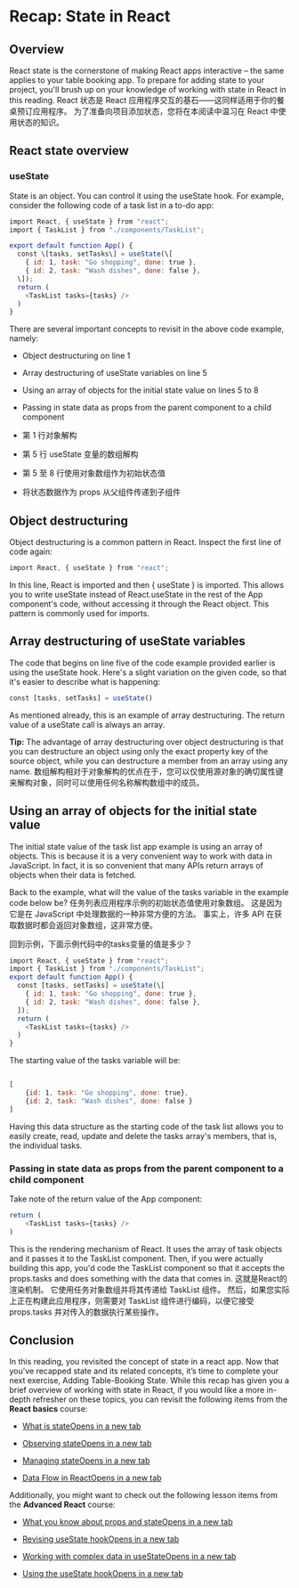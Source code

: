 Recap: State in React
=====================

**Overview**
------------

React state is the cornerstone of making React apps interactive – the same applies to your table booking app. To prepare for adding state to your project, you'll brush up on your knowledge of working with state in React in this reading.
React 状态是 React 应用程序交互的基石——这同样适用于你的餐桌预订应用程序。 为了准备向项目添加状态，您将在本阅读中温习在 React 中使用状态的知识。

**React state overview**
------------------------

### useState

State is an object. You can control it using the useState hook. For example, consider the following code of a task list in a to-do app:

```js
import React, { useState } from "react";
import { TaskList } from "./components/TaskList";

export default function App() {
  const \[tasks, setTasks\] = useState(\[
    { id: 1, task: "Go shopping", done: true },
    { id: 2, task: "Wash dishes", done: false },
  \]);
  return (
    <TaskList tasks={tasks} />
  )
}
```


There are several important concepts to revisit in the above code example, namely:

*   Object destructuring on line 1
    
*   Array destructuring of useState variables on line 5
    
*   Using an array of objects for the initial state value on lines 5 to 8
    
*   Passing in state data as props from the parent component to a child component
* 第 1 行对象解构
* 第 5 行 useState 变量的数组解构
* 第 5 至 8 行使用对象数组作为初始状态值
* 将状态数据作为 props 从父组件传递到子组件

Object destructuring
--------------------

Object destructuring is a common pattern in React. Inspect the first line of code again:


```js
import React, { useState } from "react";
```

In this line, React is imported and then { useState } is imported. This allows you to write useState instead of React.useState in the rest of the App component's code, without accessing it through the React object. This pattern is commonly used for imports.

Array destructuring of useState variables
-----------------------------------------

The code that begins on line five of the code example provided earlier is using the useState hook. Here's a slight variation on the given code, so that it's easier to describe what is happening:

```js
const [tasks, setTasks] = useState()
```

As mentioned already, this is an example of array destructuring. The return value of a useState call is always an array.

**Tip:** The advantage of array destructuring over object destructuring is that you can destructure an object using only the exact property key of the source object, while you can destructure a member from an array using any name.
数组解构相对于对象解构的优点在于，您可以仅使用源对象的确切属性键来解构对象，同时可以使用任何名称解构数组中的成员。

**Using an array of objects for the initial state value**
---------------------------------------------------------

The initial state value of the task list app example is using an array of objects. This is because it is a very convenient way to work with data in JavaScript. In fact, it is so convenient that many APIs return arrays of objects when their data is fetched.

Back to the example, what will the value of the tasks variable in the example code below be?
任务列表应用程序示例的初始状态值使用对象数组。 这是因为它是在 JavaScript 中处理数据的一种非常方便的方法。 事实上，许多 API 在获取数据时都会返回对象数组，这非常方便。

回到示例，下面示例代码中的tasks变量的值是多少？

```js
import React, { useState } from "react";
import { TaskList } from "./components/TaskList";
export default function App() {
  const [tasks, setTasks] = useState(\[
    { id: 1, task: "Go shopping", done: true },
    { id: 2, task: "Wash dishes", done: false },
  ]);
  return (
    <TaskList tasks={tasks} />
  )
}
```

The starting value of the tasks variable will be:

```js

[
    {id: 1, task: "Go shopping", done: true},
    {id: 2, task: "Wash dishes", done: false }
]
```

Having this data structure as the starting code of the task list allows you to easily create, read, update and delete the tasks array's members, that is, the individual tasks.

### **Passing in state data as props from the parent component to a child component**

Take note of the return value of the App component:

```js
return (
    <TaskList tasks={tasks} />
)
```

This is the rendering mechanism of React. It uses the array of task objects and it passes it to the TaskList component. Then, if you were actually building this app, you'd code the TaskList component so that it accepts the props.tasks and does something with the data that comes in.
这就是React的渲染机制。 它使用任务对象数组并将其传递给 TaskList 组件。 然后，如果您实际上正在构建此应用程序，则需要对 TaskList 组件进行编码，以便它接受 props.tasks 并对传入的数据执行某些操作。

**Conclusion**
--------------

In this reading, you revisited the concept of state in a react app. Now that you've recapped state and its related concepts, it’s time to complete your next exercise, Adding Table-Booking State. While this recap has given you a brief overview of working with state in React, if you would like a more in-depth refresher on these topics, you can revisit the following items from the **React basics** course:

*   [What is stateOpens in a new tab](https://www.coursera.org/learn/react-basics/lecture/Z0oi5/what-is-state)
    
*   [Observing stateOpens in a new tab](https://www.coursera.org/learn/react-basics/lecture/1XZnE/observing-state)
    
*   [Managing stateOpens in a new tab](https://www.coursera.org/learn/react-basics/item/JJv8p)
    
*   [Data Flow in ReactOpens in a new tab](https://www.coursera.org/learn/react-basics/item/1kwFf "Data Flow in React")
    

Additionally, you might want to check out the following lesson items from the **Advanced React** course:

*   [What you know about props and stateOpens in a new tab](https://www.coursera.org/learn/advanced-react/lecture/74u77/what-you-know-about-props-and-state)
    
*   [Revising useState hookOpens in a new tab](https://www.coursera.org/learn/advanced-react/lecture/fYbiz/revising-usestate-hook)
    
*   [Working with complex data in useStateOpens in a new tab](https://www.coursera.org/teach/advanced-react/CvxnisdEEeyduw6ktL3Xvw/content/item/supplement/MlOnL)
    
*   [Using the useState hookOpens in a new tab](https://www.coursera.org/learn/advanced-react/lecture/0bmk8/using-the-usestate-hook)
